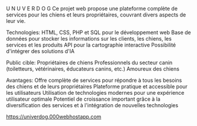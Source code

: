 U  N  U  V  E  R  D  O  G 
Ce projet web propose une plateforme complète de services pour les chiens et leurs propriétaires, couvrant divers aspects de leur vie.

Technologies:
HTML, CSS, PHP et SQL pour le développement web
Base de données pour stocker les informations sur les clients, les chiens, les services et les produits
API pour la cartographie interactive
Possibilité d'intégrer des solutions d'IA

Public cible:
Propriétaires de chiens
Professionnels du secteur canin (toiletteurs, vétérinaires, éducateurs canins, etc.)
Amoureux des chiens

Avantages:
Offre complète de services pour répondre à tous les besoins des chiens et de leurs propriétaires
Plateforme pratique et accessible pour les utilisateurs
Utilisation de technologies modernes pour une expérience utilisateur optimale
Potentiel de croissance important grâce à la diversification des services et à l'intégration de nouvelles technologies

https://univerdog.000webhostapp.com

 
 
